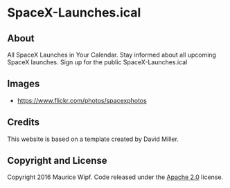 # SpaceX-Launches.ical

## About

All SpaceX Launches in Your Calendar.
Stay informed about all upcoming SpaceX launches. Sign up for the public SpaceX-Launches.ical

## Images
- https://www.flickr.com/photos/spacexphotos

## Credits

This website is based on a template created by David Miller.

## Copyright and License

Copyright 2016 Maurice Wipf. Code released under the [Apache 2.0](https://github.com/mauriceipf/spacex-launches/LICENSE) license.
